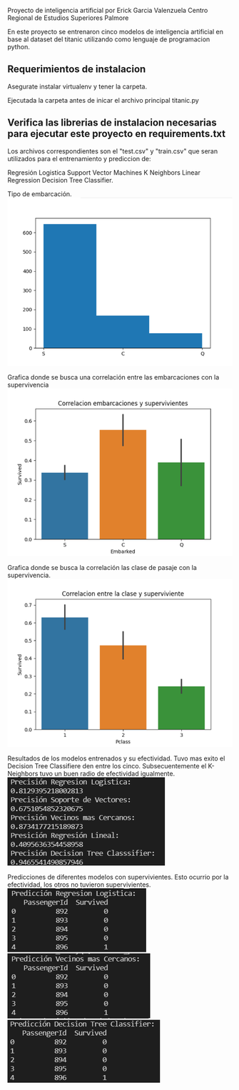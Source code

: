 Proyecto de inteligencia artificial por Erick Garcia Valenzuela
Centro Regional de Estudios Superiores Palmore

En este proyecto se entrenaron cinco modelos de inteligencia artificial en base al dataset del titanic utilizando como lenguaje de programacion python.

## Requerimientos de instalacion

Asegurate instalar virtualenv y tener la carpeta.

Ejecutada la carpeta antes de inicar el archivo principal titanic.py 

Verifica las librerias de instalacion necesarias para ejecutar este proyecto en requirements.txt
 ------------------------------------------------------------------------------------------------------------------------------------
Los archivos correspondientes son el "test.csv" y "train.csv" que seran utilizados para el entrenamiento y prediccion de:

Regresión Logistica
Support Vector Machines
K Neighbors
Linear Regression
Decision Tree Classifier.

Tipo de embarcación.
![Descripción de la imagen](fig1.png)

Grafica donde se busca una correlación entre las embarcaciones con la supervivencia
![Descripción de la imagen](fig2.png)

Grafica donde se busca la correlación las clase de pasaje con la supervivencia.
![Descripción de la imagen](fig3.png)

Resultados de los modelos entrenados y su efectividad. Tuvo mas exito el Decision Tree Classifiere den entre los cinco. Subsecuentemente el K-Neighbors tuvo un buen radio de efectividad igualmente.
![Descripción de la imagen](fig4.png)

Predicciones de diferentes modelos con supervivientes. Esto ocurrio por la efectividad, los otros no tuvieron supervivientes.
![Descripción de la imagen](fig5.png)
![Descripción de la imagen](fig6.png)
![Descripción de la imagen](fig7.png)